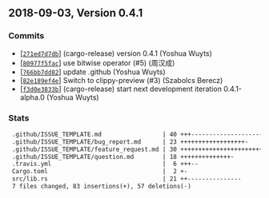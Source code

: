 ## 2018-09-03, Version 0.4.1
### Commits
- [[`271ed7d7db`](https://github.com/datrs/tree-index/commit/271ed7d7db23c32e9f82a253bb3fc9a598567575)] (cargo-release) version 0.4.1 (Yoshua Wuyts)
- [[`80977f5fac`](https://github.com/datrs/tree-index/commit/80977f5face6c68fb5754ea286ca26002440aee2)] use bitwise operator (#5) (周汉成)
- [[`766bb7dd82`](https://github.com/datrs/tree-index/commit/766bb7dd82e7ea0b4227a5d0b3d031886c47e09a)] update .github (Yoshua Wuyts)
- [[`82e189ef4e`](https://github.com/datrs/tree-index/commit/82e189ef4eb6b4dba4f9003e946f3601eeecb149)] Switch to clippy-preview (#3) (Szabolcs Berecz)
- [[`f3d0e3833b`](https://github.com/datrs/tree-index/commit/f3d0e3833ba7a457f0c9183f8a63b0dad0a28a4a)] (cargo-release) start next development iteration 0.4.1-alpha.0 (Yoshua Wuyts)

### Stats
```diff
 .github/ISSUE_TEMPLATE.md                 | 40 +++-----------------------------
 .github/ISSUE_TEMPLATE/bug_report.md      | 23 ++++++++++++++++++-
 .github/ISSUE_TEMPLATE/feature_request.md | 30 ++++++++++++++++++++++++-
 .github/ISSUE_TEMPLATE/question.md        | 18 ++++++++++++++-
 .travis.yml                               |  6 +++--
 Cargo.toml                                |  2 +-
 src/lib.rs                                | 21 ++---------------
 7 files changed, 83 insertions(+), 57 deletions(-)
```



